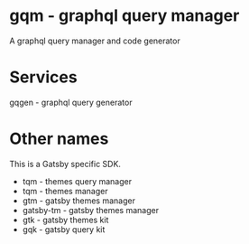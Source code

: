 # gqm - graphql query manager
A graphql query manager and code generator

# Services
gqgen - graphql query generator


# Other names
This is a Gatsby specific SDK.
- tqm - themes query manager
- tqm - themes manager
- gtm - gatsby themes manager
- gatsby-tm - gatsby themes manager
- gtk - gatsby themes kit
- gqk - gatsby query kit
